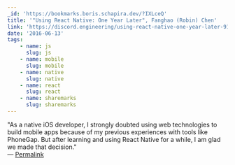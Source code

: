 ```yaml
---
_id: 'https://bookmarks.boris.schapira.dev/?IXLceQ'
title: '"Using React Native: One Year Later", Fanghao (Robin) Chen'
link: 'https://discord.engineering/using-react-native-one-year-later-91fd5e949933'
date: '2016-06-13'
tags:
    - name: js
      slug: js
    - name: mobile
      slug: mobile
    - name: native
      slug: native
    - name: react
      slug: react
    - name: sharemarks
      slug: sharemarks
---
```


&quot;As a native iOS developer, I strongly doubted using web technologies to
build mobile apps because of my previous experiences with tools like PhoneGap.
But after learning and using React Native for a while, I am glad we made that
decision.&quot; <br>&#8212;
<a href="https://bookmarks.boris.schapira.dev/?IXLceQ" title="Permalink">Permalink</a>
